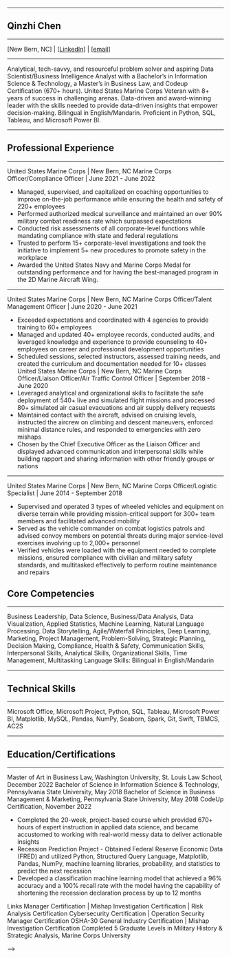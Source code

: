 ___
## Qinzhi Chen
***
[New Bern, NC] | [[LinkedIn](https://www.linkedin.com/in/qinzhi-chen/)] | [[email](qinzhichen@ymail.com)] 
___
Analytical, tech-savvy, and resourceful problem solver and aspiring Data Scientist/Business Intelligence Analyst with a Bachelor’s in Information Science & Technology, a Master’s in Business Law, and Codeup Certification (670+ hours). United States Marine Corps Veteran with 8+ years of success in challenging arenas. Data-driven and award-winning leader with the skills needed to provide data-driven insights that empower decision-making. Bilingual in English/Mandarin. Proficient in Python, SQL, Tableau, and Microsoft Power BI. 
***
## Professional Experience 
___
United States Marine Corps | New Bern, NC 
Marine Corps Officer/Compliance Officer | June 2021 - June 2022
  -	Managed, supervised, and capitalized on coaching opportunities to improve on-the-job performance while ensuring the health and safety of 220+ employees
  -	Performed authorized medical surveillance and maintained an over 90% military combat readiness rate which surpassed expectations
  -	Conducted risk assessments of all corporate-level functions while mandating compliance with state and federal regulations 
  -	Trusted to perform 15+ corporate-level investigations and took the initiative to implement 5+ new procedures to promote safety in the workplace
  -	Awarded the United States Navy and Marine Corps Medal for outstanding performance and for having the best-managed program in the 2D Marine Aircraft Wing. 
___
United States Marine Corps | New Bern, NC 
Marine Corps Officer/Talent Management Officer | June 2020 - June 2021
  -	Exceeded expectations and coordinated with 4 agencies to provide training to 60+ employees
  -	Managed and updated 40+ employee records, conducted audits, and leveraged knowledge and experience to provide counseling to 40+ employees on career and professional development opportunities
  -	Scheduled sessions, selected instructors, assessed training needs, and created the curriculum and documentation needed for 10+ classes 
  United States Marine Corps | New Bern, NC 
  Marine Corps Officer/Liaison Officer/Air Traffic Control Officer | September 2018 - June 2020
  -	Leveraged analytical and organizational skills to facilitate the safe deployment of 540+ live and simulated flight missions and processed 80+ simulated air casual evacuations and air supply delivery requests
  -	Maintained contact with the aircraft, advised on cruising levels, instructed the aircrew on climbing and descent maneuvers, enforced minimal distance rules, and responded to emergencies with zero mishaps
  -	Chosen by the Chief Executive Officer as the Liaison Officer and displayed advanced communication and interpersonal skills while building rapport and sharing information with other friendly groups or nations 
___
United States Marine Corps | New Bern, NC 
Marine Corps Officer/Logistic Specialist | June 2014 - September 2018 
  - Supervised and operated 3 types of wheeled vehicles and equipment on diverse terrain while providing mission-critical support for 300+ team members and facilitated advanced mobility
  -	Served as the vehicle commander on combat logistics patrols and advised convoy members on potential threats during major service-level exercises involving up to 2,000+ personnel 
  -	Verified vehicles were loaded with the equipment needed to complete missions, ensured compliance with civilian and military safety standards, and multitasked effectively to perform routine maintenance and repairs
## Core Competencies 
___
Business Leadership, Data Science, Business/Data Analysis, Data Visualization, Applied Statistics, Machine Learning, Natural Language Processing. Data Storytelling, Agile/Waterfall Principles, Deep Learning, Marketing, Project Management, Problem-Solving, Strategic Planning, Decision Making, Compliance, Health & Safety, Communication Skills, Interpersonal Skills, Analytical Skills, Organizational Skills, Time Management, Multitasking Language Skills: Bilingual in English/Mandarin
***
## Technical Skills 
___
Microsoft Office, Microsoft Project, Python, SQL, Tableau, Microsoft Power BI, Matplotlib, MySQL, Pandas, NumPy, Seaborn, Spark, Git, Swift, TBMCS, AC2S 
***
## Education/Certifications 
___
Master of Art in Business Law, Washington University, St. Louis Law School, December 2022
Bachelor of Science in Information Science & Technology, Pennsylvania State University, May 2018
Bachelor of Science in Business Management & Marketing, Pennsylvania State University, May 2018
CodeUp Certification, November 2022
  -	Completed the 20-week, project-based course which provided 670+ hours of expert instruction in applied data science, and became accustomed to working with real-world messy data to deliver actionable insights 
  -	Recession Prediction Project - Obtained Federal Reserve Economic Data (FRED) and utilized Python, Structured Query Language, Matplotlib, Pandas, NumPy, machine learning libraries, probability, and statistics to predict the next recession 
  -	Developed a classification machine learning model that achieved a 96% accuracy and a 100% recall rate with the model having the capability of shortening the recession declaration process by up to 12 months 
  
Links Manager Certification | Mishap Investigation Certification | Risk Analysis Certification 
Cybersecurity Certification | Operation Security Manager Certification 
OSHA-30 General Industry Certification | Mishap Investigation Certification 
Completed 5 Graduate Levels in Military History & Strategic Analysis, Marine Corps University 

-->

